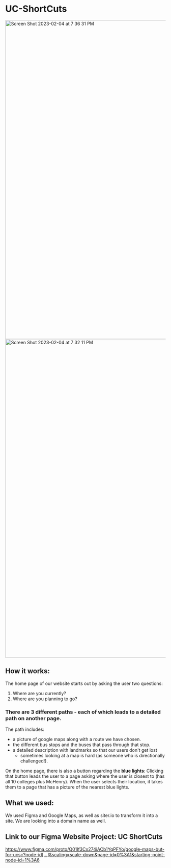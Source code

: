 # UC-ShortCuts
<img width="1000" alt="Screen Shot 2023-02-04 at 7 36 31 PM" src="https://user-images.githubusercontent.com/61030907/216800124-4e909a1f-0420-48d6-9293-c0067e172987.png"><img width="1000" alt="Screen Shot 2023-02-04 at 7 32 11 PM" src="https://user-images.githubusercontent.com/61030907/216800020-6bbc8551-7ebf-4f6c-8bed-6aab2ca58a77.png">

## How it works: 
The home page of our website starts out by asking the user two questions: 
1) Where are you currently? 
2) Where are you planning to go? 

### There are **3 different paths** - each of which leads to a detailed path on another page. 

The path includes: 
- a picture of google maps along with a route we have chosen. 
- the different bus stops and the buses that pass through that stop.
- a detailed description with landmarks so that our users don't get lost 
  - sometimes looking at a map is hard (as someone who is directionally challenged!). 

On the home page, there is also a button regarding the **blue lights**: 
Clicking that button leads the user to a page asking where the user is closest to (has all 10 colleges plus McHenry). When the user selects their location, it takes them to a page that has a picture of the nearest blue lights. 

## What we used: 
We used Figma and Google Maps, as well as siter.io to transform it into a site. We are looking into a domain name as well. 

## Link to our Figma Website Project: UC ShortCuts

https://www.figma.com/proto/Q01If3Cx274iACb1YqPFYo/google-maps-but-for-ucsc?node-id[…]&scaling=scale-down&page-id=0%3A1&starting-point-node-id=1%3A6

